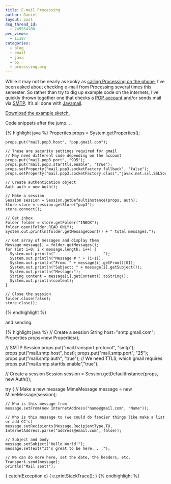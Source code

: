```yaml
---
title: E-mail Processing
author: Daniel
layout: post
dsq_thread_id:
  - 249554100
pvc_views:
  - 11187
categories:
  - blog
  - email
  - java
  - p5
  - processing.org
---
```

<p>While it may not be nearly as kooky as <a href="http://www.shiffman.net/p5/asterisk">calling Processing on the phone</a>, I&#8217;ve been asked about checking e-mail from Processing several times this semester.  So rather than try to dig up example code on the internets, I&#8217;ve quickly thrown together one that checks a <a href="http://en.wikipedia.org/wiki/Post_Office_Protocol">POP account</a> and/or sends mail via <a href="http://en.wikipedia.org/wiki/Smtp">SMTP</a>.  It&#8217;s all done with <a href="http://en.wikipedia.org/wiki/Smtp">Javamail</a>.</p>
<p><a href="http://www.shiffman.net/p5/Email.zip">Download the example sketch.</a></p>
<p>Code snippets after the jump. . .</p>
<p><!--more--></p>
{% highlight java %}
    Properties props = System.getProperties();

    props.put("mail.pop3.host", "pop.gmail.com");
    
    // These are security settings required for gmail
    // May need different code depending on the account
    props.put("mail.pop3.port", "995");
    props.put("mail.pop3.starttls.enable", "true");
    props.setProperty("mail.pop3.socketFactory.fallback", "false");
    props.setProperty("mail.pop3.socketFactory.class","javax.net.ssl.SSLSocketFactory");

    // Create authentication object
    Auth auth = new Auth();
    
    // Make a session
    Session session = Session.getDefaultInstance(props, auth);
    Store store = session.getStore("pop3");
    store.connect();
    
    // Get inbox
    Folder folder = store.getFolder("INBOX");
    folder.open(Folder.READ_ONLY);
    System.out.println(folder.getMessageCount() + " total messages.");
    
    // Get array of messages and display them
    Message message[] = folder.getMessages();
    for (int i=0; i < message.length; i++) {
      System.out.println("---------------------");
      System.out.println("Message # " + (i+1));
      System.out.println("From: " + message[i].getFrom()[0]);
      System.out.println("Subject: " + message[i].getSubject());
      System.out.println("Message:");
      String content = message[i].getContent().toString(); 
      System.out.println(content);
    }
    
    // Close the session
    folder.close(false);
    store.close();
{% endhighlight %}
<p>and sending:</p>
{% highlight java %}
  // Create a session
  String host="smtp.gmail.com";
  Properties props=new Properties();

  // SMTP Session
  props.put("mail.transport.protocol", "smtp");
  props.put("mail.smtp.host", host);
  props.put("mail.smtp.port", "25");
  props.put("mail.smtp.auth", "true");
  // We need TTLS, which gmail requires
  props.put("mail.smtp.starttls.enable","true");

  // Create a session
  Session session = Session.getDefaultInstance(props, new Auth());

  try
  {
    // Make a new message
    MimeMessage message = new MimeMessage(session);

    // Who is this message from
    message.setFrom(new InternetAddress("name@gmail.com", "Name"));

    // Who is this message to (we could do fancier things like make a list or add CC's)
    message.setRecipients(Message.RecipientType.TO, InternetAddress.parse("address@email.com", false));

    // Subject and body
    message.setSubject("Hello World!");
    message.setText("It's great to be here. . .");

    // We can do more here, set the date, the headers, etc.
    Transport.send(message);
    println("Mail sent!");
  }
  catch(Exception e)
  {
    e.printStackTrace();
  }
{% endhighlight %}
